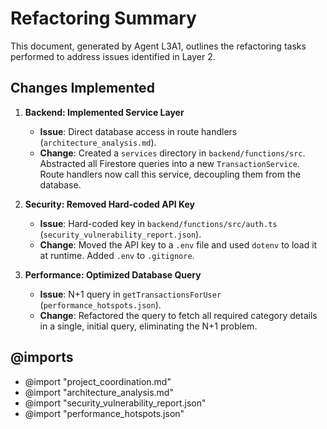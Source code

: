 # Refactoring Summary

This document, generated by Agent L3A1, outlines the refactoring tasks performed to address issues identified in Layer 2.

## Changes Implemented

1.  **Backend: Implemented Service Layer**
    -   **Issue**: Direct database access in route handlers (`architecture_analysis.md`).
    -   **Change**: Created a `services` directory in `backend/functions/src`. Abstracted all Firestore queries into a new `TransactionService`. Route handlers now call this service, decoupling them from the database.

2.  **Security: Removed Hard-coded API Key**
    -   **Issue**: Hard-coded key in `backend/functions/src/auth.ts` (`security_vulnerability_report.json`).
    -   **Change**: Moved the API key to a `.env` file and used `dotenv` to load it at runtime. Added `.env` to `.gitignore`.

3.  **Performance: Optimized Database Query**
    -   **Issue**: N+1 query in `getTransactionsForUser` (`performance_hotspots.json`).
    -   **Change**: Refactored the query to fetch all required category details in a single, initial query, eliminating the N+1 problem.

## @imports

-   @import "project_coordination.md"
-   @import "architecture_analysis.md"
-   @import "security_vulnerability_report.json"
-   @import "performance_hotspots.json" 
